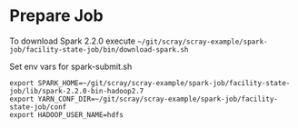 # Prepare Job

To download Spark 2.2.0 execute ```~/git/scray/scray-example/spark-job/facility-state-job/bin/download-spark.sh```

Set env vars for spark-submit.sh

```
export SPARK_HOME=~/git/scray/scray-example/spark-job/facility-state-job/lib/spark-2.2.0-bin-hadoop2.7
export YARN_CONF_DIR=~/git/scray/scray-example/spark-job/facility-state-job/conf
export HADOOP_USER_NAME=hdfs
```
